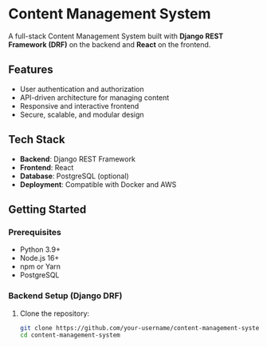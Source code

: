 # Content Management System  

A full-stack Content Management System built with **Django REST Framework (DRF)** on the backend and **React** on the frontend.  

## Features  
- User authentication and authorization  
- API-driven architecture for managing content  
- Responsive and interactive frontend  
- Secure, scalable, and modular design  

## Tech Stack  
- **Backend**: Django REST Framework  
- **Frontend**: React  
- **Database**: PostgreSQL (optional)  
- **Deployment**: Compatible with Docker and AWS  

## Getting Started  

### Prerequisites  
- Python 3.9+  
- Node.js 16+  
- npm or Yarn  
- PostgreSQL  

### Backend Setup (Django DRF)  
1. Clone the repository:  
   ```bash
   git clone https://github.com/your-username/content-management-system.git
   cd content-management-system
